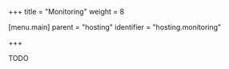 +++
title = "Monitoring"
weight = 8

[menu.main]
parent = "hosting"
identifier = "hosting.monitoring"

+++

TODO
